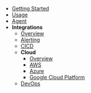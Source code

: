 - [Getting Started](../../get-started/)
- [Usage](../../usage/)
- [Agent](../../agent/)
- **Integrations**
  - [Overview](../readme.md)
  - [Alerting](../alerting/)
  - [CICD](../cicd/)
  - **Cloud**
    - [Overview](./#cloud-integration)
    - [AWS](./aws#aws)
    - [Azure](./azure#azure)
    - [Google Cloud Platform](./gcp)
  - [DevOps](../devops/)